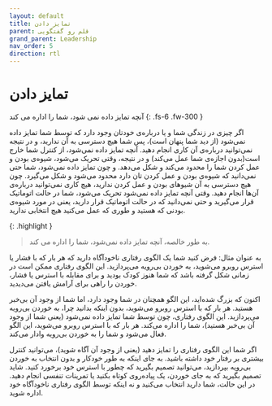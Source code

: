 ```yaml
---
layout: default
title: تمایز دادن
parent: قلم رو گفتگویی
grand_parent: Leadership
nav_order: 5
direction: rtl
---
```


# تمایز دادن

آنچه تمایز داده نمی شود، شما را اداره می کند
{: .fs-6 .fw-300 }

اگر چیزی در زندگی شما و یا دربارە‌ی خودتان وجود دارد که توسط شما تمایز داده نمی‌شود (از دید شما پنهان است)، پس شما هیچ دسترسی به آن ندارید، و در نتیجه نمی‌توانید دربارە‌ی آن کاری انجام دهید. آنچه تمایز داده نمی‌شود، از کنترل شما خارج است(بدون اجازه‌ی شما عمل می‌کند) و در نتیجه، وقتی تحریک می‌شود، شیوه‌ی بودن و عمل کردن شما را محدود می‌کند و شکل می‌دهد. و چون تمایز داده نمی‌شود، شما حتی نمی‌دانید که شیوه‌ی بودن و عمل کردن تان دارد محدود می‌شود و شکل می‌گیرد. چون هیچ دسترسی به آن شیوهای بودن و عمل کردن ندارید، هیچ کاری نمی‌توانید دربارە‌ی آن‌ها انجام دهید. وقتی آنچه تمایز داده نمی‌شود تحریک می‌شود، شما در حالت اتوماتیک قرار می‌گیرید و حتی نمی‌دانید که در حالت اتوماتیک قرار دارید، یعنی در مورد شیوه‌ی بودنی که هستید و طوری که عمل می‌کنید هیچ انتخابی ندارید.

{: .highlight }
> به طور خالصه، آنچه تمایز داده نمی‌شود، شما را اداره می کند.

به عنوان مثال: فرض کنید شما یک الگوی رفتاری ناخودآگاه دارید که هر بار که با فشار یا استرس روبرو می‌شوید، به خوردن بی‌رویه می‌پردازید. این الگوی رفتاری ممکن است در زمانی شکل گرفته باشد که شما هنوز کودک بودید و برای مقابله با استرس یا فشار، خوردن را راهی برای آرامش یافتن می‌دیدید.

اکنون که بزرگ شده‌اید، این الگو همچنان در شما وجود دارد، اما شما از وجود آن بی‌خبر هستید. هر بار که با استرس روبرو می‌شوید، بدون اینکه بدانید چرا، به خوردن بی‌رویه می‌پردازید. این الگوی رفتاری، چون توسط شما تمایز داده نمی‌شود (یعنی شما از وجود آن بی‌خبر هستید)، شما را اداره می‌کند. هر بار که با استرس روبرو می‌شوید، این الگو فعال می‌شود و شما را به خوردن بی‌رویه وادار می‌کند.

اگر شما این الگوی رفتاری را تمایز دهید (یعنی از وجود آن آگاه شوید)، می‌توانید کنترل بیشتری بر رفتار خود داشته باشید. به جای اینکه به طور خودکار و بدون انتخاب به خوردن بی‌رویه بپردازید، می‌توانید تصمیم بگیرید که چطور با استرس خود برخورد کنید. شاید تصمیم بگیرید که به جای خوردن، یک پیاده‌روی کوتاه بکنید یا تمرینات تنفسی انجام دهید. در این حالت، شما دارید انتخاب می‌کنید و نه اینکه توسط الگوی رفتاری ناخودآگاه خود اداره شوید.
